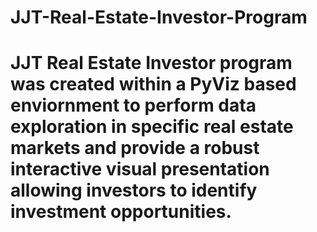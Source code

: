 # JJT-Real-Estate-Investor-Program
# JJT Real Estate Investor program was created within a PyViz based enviornment to perform data exploration in specific real estate markets and provide a robust interactive visual presentation allowing investors to identify investment opportunities. 
